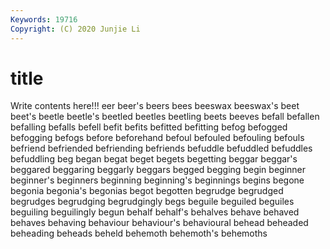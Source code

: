 ```yaml
---
Keywords: 19716
Copyright: (C) 2020 Junjie Li
---
```


# title

Write contents here!!!
eer 
beer's 
beers 
bees 
beeswax
beeswax's 
beet 
beet's 
beetle 
beetle's 
beetled 
beetles 
beetling 
beets 
beeves
befall 
befallen 
befalling 
befalls 
befell 
befit 
befits 
befitted 
befitting 
befog
befogged 
befogging 
befogs 
before 
beforehand 
befoul 
befouled 
befouling 
befouls 
befriend
befriended 
befriending 
befriends 
befuddle 
befuddled 
befuddles 
befuddling 
beg 
began 
begat
beget 
begets 
begetting 
beggar 
beggar's 
beggared 
beggaring 
beggarly 
beggars 
begged
begging 
begin 
beginner 
beginner's 
beginners 
beginning 
beginning's 
beginnings 
begins 
begone
begonia 
begonia's 
begonias 
begot 
begotten 
begrudge 
begrudged 
begrudges 
begrudging 
begrudgingly
begs 
beguile 
beguiled 
beguiles 
beguiling 
beguilingly 
begun 
behalf 
behalf's 
behalves
behave 
behaved 
behaves 
behaving 
behaviour 
behaviour's 
behavioural 
behead 
beheaded 
beheading
beheads 
beheld 
behemoth 
behemoth's 
behemoths 

